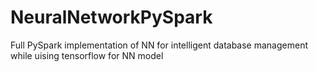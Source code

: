 # NeuralNetworkPySpark
Full PySpark implementation of NN for intelligent database management while uising tensorflow for NN model
